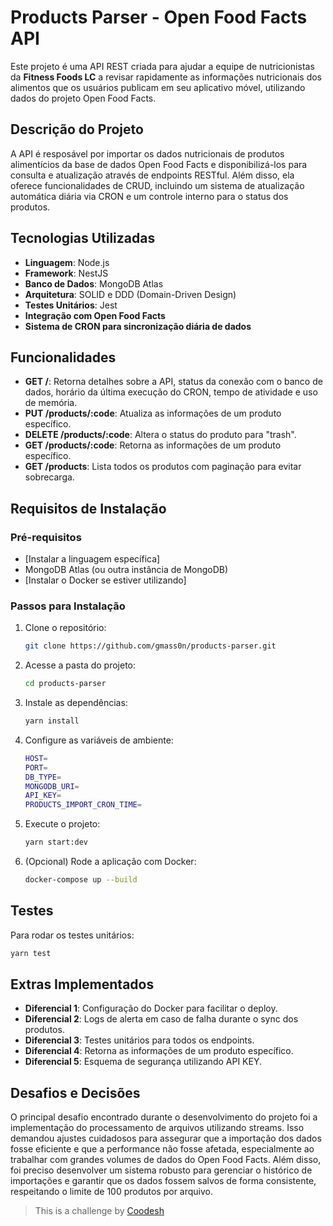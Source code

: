 # Products Parser - Open Food Facts API

Este projeto é uma API REST criada para ajudar a equipe de nutricionistas da **Fitness Foods LC** a revisar rapidamente as informações nutricionais dos alimentos que os usuários publicam em seu aplicativo móvel, utilizando dados do projeto Open Food Facts.

## Descrição do Projeto

A API é resposável por importar os dados nutricionais de produtos alimentícios da base de dados Open Food Facts e disponibilizá-los para consulta e atualização através de endpoints RESTful. Além disso, ela oferece funcionalidades de CRUD, incluindo um sistema de atualização automática diária via CRON e um controle interno para o status dos produtos.

## Tecnologias Utilizadas

- **Linguagem**: Node.js
- **Framework**: NestJS
- **Banco de Dados**: MongoDB Atlas
- **Arquitetura**: SOLID e DDD (Domain-Driven Design)
- **Testes Unitários**: Jest
- **Integração com Open Food Facts**
- **Sistema de CRON para sincronização diária de dados**

## Funcionalidades

- **GET /**: Retorna detalhes sobre a API, status da conexão com o banco de dados, horário da última execução do CRON, tempo de atividade e uso de memória.
- **PUT /products/:code**: Atualiza as informações de um produto específico.
- **DELETE /products/:code**: Altera o status do produto para "trash".
- **GET /products/:code**: Retorna as informações de um produto específico.
- **GET /products**: Lista todos os produtos com paginação para evitar sobrecarga.

## Requisitos de Instalação

### Pré-requisitos

- [Instalar a linguagem específica]
- MongoDB Atlas (ou outra instância de MongoDB)
- [Instalar o Docker se estiver utilizando]

### Passos para Instalação

1. Clone o repositório:

   ```bash
   git clone https://github.com/gmass0n/products-parser.git
   ```

2. Acesse a pasta do projeto:

   ```bash
   cd products-parser
   ```

3. Instale as dependências:

   ```bash
   yarn install
   ```

4. Configure as variáveis de ambiente:

   ```bash
   HOST=
   PORT=
   DB_TYPE=
   MONGODB_URI=
   API_KEY=
   PRODUCTS_IMPORT_CRON_TIME=
   ```

5. Execute o projeto:

   ```bash
   yarn start:dev
   ```

6. (Opcional) Rode a aplicação com Docker:

   ```bash
   docker-compose up --build
   ```

## Testes

Para rodar os testes unitários:

```bash
yarn test
```

## Extras Implementados

- **Diferencial 1**: Configuração do Docker para facilitar o deploy.
- **Diferencial 2**: Logs de alerta em caso de falha durante o sync dos produtos.
- **Diferencial 3**: Testes unitários para todos os endpoints.
- **Diferencial 4**: Retorna as informações de um produto específico.
- **Diferencial 5**: Esquema de segurança utilizando API KEY.

## Desafios e Decisões

O principal desafio encontrado durante o desenvolvimento do projeto foi a implementação do processamento de arquivos utilizando streams. Isso demandou ajustes cuidadosos para assegurar que a importação dos dados fosse eficiente e que a performance não fosse afetada, especialmente ao trabalhar com grandes volumes de dados do Open Food Facts. Além disso, foi preciso desenvolver um sistema robusto para gerenciar o histórico de importações e garantir que os dados fossem salvos de forma consistente, respeitando o limite de 100 produtos por arquivo.

> This is a challenge by [Coodesh](https://coodesh.com/)
